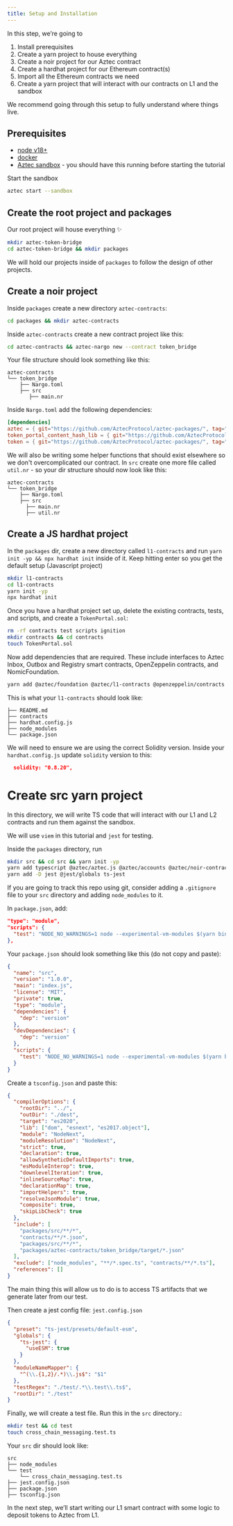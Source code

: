 ```yaml
---
title: Setup and Installation
---
```


In this step, we’re going to

1. Install prerequisites
2. Create a yarn project to house everything
3. Create a noir project for our Aztec contract
4. Create a hardhat project for our Ethereum contract(s)
5. Import all the Ethereum contracts we need
6. Create a yarn project that will interact with our contracts on L1 and the sandbox

We recommend going through this setup to fully understand where things live.

## Prerequisites

- [node v18+](https://github.com/tj/n)
- [docker](https://docs.docker.com/)
- [Aztec sandbox](../../../../../guides/developer_guides/getting_started/quickstart.md) - you should have this running before starting the tutorial

Start the sandbox

```bash
aztec start --sandbox
```

## Create the root project and packages

Our root project will house everything ✨

```bash
mkdir aztec-token-bridge
cd aztec-token-bridge && mkdir packages
```

We will hold our projects inside of `packages` to follow the design of other projects.

## Create a noir project

Inside `packages` create a new directory `aztec-contracts`:

```bash
cd packages && mkdir aztec-contracts
```

Inside `aztec-contracts` create a new contract project like this:

```bash
cd aztec-contracts && aztec-nargo new --contract token_bridge
```

Your file structure should look something like this:

```tree
aztec-contracts
└── token_bridge
    ├── Nargo.toml
    ├── src
       ├── main.nr
```

Inside `Nargo.toml` add the following dependencies:

```toml
[dependencies]
aztec = { git="https://github.com/AztecProtocol/aztec-packages/", tag="#include_aztec_version", directory="noir-projects/aztec-nr/aztec" }
token_portal_content_hash_lib = { git="https://github.com/AztecProtocol/aztec-packages/", tag="#include_aztec_version", directory="noir-projects/noir-contracts/contracts/token_portal_content_hash_lib" }
token = { git="https://github.com/AztecProtocol/aztec-packages/", tag="#include_aztec_version", directory="noir-projects/noir-contracts/contracts/token_contract" }
```

We will also be writing some helper functions that should exist elsewhere so we don't overcomplicated our contract. In `src` create one more file called `util.nr` - so your dir structure should now look like this:

```tree
aztec-contracts
└── token_bridge
    ├── Nargo.toml
    ├── src
      ├── main.nr
      ├── util.nr
```

## Create a JS hardhat project

In the `packages` dir, create a new directory called `l1-contracts` and run `yarn init -yp &&
npx hardhat init` inside of it. Keep hitting enter so you get the default setup (Javascript project)

```bash
mkdir l1-contracts
cd l1-contracts
yarn init -yp
npx hardhat init
```

Once you have a hardhat project set up, delete the existing contracts, tests, and scripts, and create a `TokenPortal.sol`:

```bash
rm -rf contracts test scripts ignition
mkdir contracts && cd contracts
touch TokenPortal.sol
```

Now add dependencies that are required. These include interfaces to Aztec Inbox, Outbox and Registry smart contracts, OpenZeppelin contracts, and NomicFoundation.

```bash
yarn add @aztec/foundation @aztec/l1-contracts @openzeppelin/contracts ethers && yarn add --dev @nomicfoundation/hardhat-network-helpers @nomicfoundation/hardhat-chai-matchers @nomiclabs/hardhat-ethers @nomiclabs/hardhat-etherscan @types/chai @types/mocha @typechain/ethers-v5 @typechain/hardhat chai@4.0.0 hardhat-gas-reporter solidity-coverage ts-node typechain typescript @nomicfoundation/hardhat-ignition @nomicfoundation/hardhat-ignition-ethers @nomicfoundation/hardhat-verify
```

This is what your `l1-contracts` should look like:

```tree
├── README.md
├── contracts
├── hardhat.config.js
├── node_modules
└── package.json
```

We will need to ensure we are using the correct Solidity version. Inside your `hardhat.config.js` update `solidity` version to this:

```json
  solidity: "0.8.20",
```

# Create src yarn project

In this directory, we will write TS code that will interact with our L1 and L2 contracts and run them against the sandbox.

We will use `viem` in this tutorial and `jest` for testing.

Inside the `packages` directory, run

```bash
mkdir src && cd src && yarn init -yp
yarn add typescript @aztec/aztec.js @aztec/accounts @aztec/noir-contracts.js @aztec/types @aztec/foundation @aztec/l1-artifacts viem@^2.7.15 "@types/node@^20.8.2"
yarn add -D jest @jest/globals ts-jest
```

If you are going to track this repo using git, consider adding a `.gitignore` file to your `src` directory and adding `node_modules` to it.

In `package.json`, add:

```json
"type": "module",
"scripts": {
  "test": "NODE_NO_WARNINGS=1 node --experimental-vm-modules $(yarn bin jest)"
},
```

Your `package.json` should look something like this (do not copy and paste):

```json
{
  "name": "src",
  "version": "1.0.0",
  "main": "index.js",
  "license": "MIT",
  "private": true,
  "type": "module",
  "dependencies": {
    "dep": "version"
  },
  "devDependencies": {
    "dep": "version"
  },
  "scripts": {
    "test": "NODE_NO_WARNINGS=1 node --experimental-vm-modules $(yarn bin jest)"
  }
}
```

Create a `tsconfig.json` and paste this:

```json
{
  "compilerOptions": {
    "rootDir": "../",
    "outDir": "./dest",
    "target": "es2020",
    "lib": ["dom", "esnext", "es2017.object"],
    "module": "NodeNext",
    "moduleResolution": "NodeNext",
    "strict": true,
    "declaration": true,
    "allowSyntheticDefaultImports": true,
    "esModuleInterop": true,
    "downlevelIteration": true,
    "inlineSourceMap": true,
    "declarationMap": true,
    "importHelpers": true,
    "resolveJsonModule": true,
    "composite": true,
    "skipLibCheck": true
  },
  "include": [
    "packages/src/**/*",
    "contracts/**/*.json",
    "packages/src/**/*",
    "packages/aztec-contracts/token_bridge/target/*.json"
  ],
  "exclude": ["node_modules", "**/*.spec.ts", "contracts/**/*.ts"],
  "references": []
}
```

The main thing this will allow us to do is to access TS artifacts that we generate later from our test.

Then create a jest config file: `jest.config.json`

```json
{
  "preset": "ts-jest/presets/default-esm",
  "globals": {
    "ts-jest": {
      "useESM": true
    }
  },
  "moduleNameMapper": {
    "^(\\.{1,2}/.*)\\.js$": "$1"
  },
  "testRegex": "./test/.*\\.test\\.ts$",
  "rootDir": "./test"
}
```

Finally, we will create a test file. Run this in the `src` directory.:

```bash
mkdir test && cd test
touch cross_chain_messaging.test.ts
```

Your `src` dir should look like:

```tree
src
├── node_modules
└── test
    └── cross_chain_messaging.test.ts
├── jest.config.json
├── package.json
├── tsconfig.json
```

In the next step, we’ll start writing our L1 smart contract with some logic to deposit tokens to Aztec from L1.
